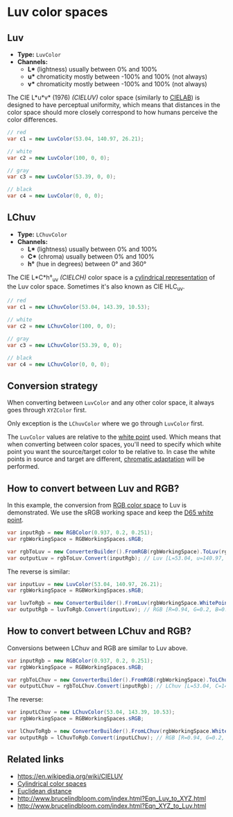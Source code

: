 # Luv color spaces

## Luv

- **Type:** `LuvColor`
- **Channels:**
  - **L<span>*</span>** (lightness) usually between 0% and 100%
  - **u<span>*</span>** chromaticity mostly between -100% and 100% (not always)
  - **v<span>*</span>** chromaticity mostly between -100% and 100% (not always)

The CIE L\*u\*v\* (1976) *(CIELUV)* color space (similarly to [CIELAB](spaces-lab.md)) is designed to have perceptual uniformity, which means that distances in the color space should more closely correspond to how humans perceive the color differences.

```csharp
// red
var c1 = new LuvColor(53.04, 140.97, 26.21);

// white
var c2 = new LuvColor(100, 0, 0);

// gray
var c3 = new LuvColor(53.39, 0, 0);

// black
var c4 = new LuvColor(0, 0, 0);
```


## LChuv

- **Type:** `LChuvColor`
- **Channels:**
  - **L<span>*</span>** (lightness) usually between 0% and 100%
  - **C<span>*</span>** (chroma) usually between 0% and 100%
  - **h<span>°</span>** (hue in degrees) between 0° and 360°

The CIE L\*C\*h°<sub>uv</sub> *(CIELCH)* color space is a [cylindrical representation](topic-cylindrical-spaces.md) of the Luv color space. Sometimes it's also known as CIE HLC<sub>uv</sub>.

```csharp
// red
var c1 = new LChuvColor(53.04, 143.39, 10.53);

// white
var c2 = new LChuvColor(100, 0, 0);

// gray
var c3 = new LChuvColor(53.39, 0, 0);

// black
var c4 = new LChuvColor(0, 0, 0);
```


## Conversion strategy

When converting between `LuvColor` and any other color space, it always goes through `XYZColor` first.

Only exception is the `LChuvColor` where we go through `LuvColor` first.

The `LuvColor` values are relative to the [white point](topic-illuminants.md) used. Which means that when converting between color spaces, you'll need to specify which white point you want the source/target color to be relative to. In case the white points in source and target are different, [chromatic adaptation](topic-conversion.md#chromatic-adaptation) will be performed.


## How to convert between Luv and RGB?

In this example, the conversion from [RGB color space](spaces-rgb.md) to Luv is demonstrated. We use the sRGB working space and keep the [D65 white point](topic-illuminants.md).

```csharp
var inputRgb = new RGBColor(0.937, 0.2, 0.251);
var rgbWorkingSpace = RGBWorkingSpaces.sRGB;

var rgbToLuv = new ConverterBuilder().FromRGB(rgbWorkingSpace).ToLuv(rgbWorkingSpace.WhitePoint).Build();
var outputLuv = rgbToLuv.Convert(inputRgb); // Luv [L=53.04, u=140.97, v=26.21]
```

The reverse is similar:

```csharp
var inputLuv = new LuvColor(53.04, 140.97, 26.21);
var rgbWorkingSpace = RGBWorkingSpaces.sRGB;

var luvToRgb = new ConverterBuilder().FromLuv(rgbWorkingSpace.WhitePoint).ToRGB(rgbWorkingSpace).Build();
var outputRgb = luvToRgb.Convert(inputLuv); // RGB [R=0.94, G=0.2, B=0.25]
```


## How to convert between LChuv and RGB?

Conversions between LChuv and RGB are similar to Luv above.

```csharp
var inputRgb = new RGBColor(0.937, 0.2, 0.251);
var rgbWorkingSpace = RGBWorkingSpaces.sRGB;

var rgbToLChuv = new ConverterBuilder().FromRGB(rgbWorkingSpace).ToLChuv(rgbWorkingSpace.WhitePoint).Build();
var outputLChuv = rgbToLChuv.Convert(inputRgb); // LChuv [L=53.04, C=143.39, h=10.53]
```

The reverse:

```csharp
var inputLChuv = new LChuvColor(53.04, 143.39, 10.53);
var rgbWorkingSpace = RGBWorkingSpaces.sRGB;

var lChuvToRgb = new ConverterBuilder().FromLChuv(rgbWorkingSpace.WhitePoint).ToRGB(rgbWorkingSpace).Build();
var outputRgb = lChuvToRgb.Convert(inputLChuv); // RGB [R=0.94, G=0.2, B=0.25]
```


## Related links

- https://en.wikipedia.org/wiki/CIELUV
- [Cylindrical color spaces](topic-cylindrical-spaces.md)
- [Euclidean distance](topic-color-difference.md#euclidean-distance)
- http://www.brucelindbloom.com/index.html?Eqn_Luv_to_XYZ.html
- http://www.brucelindbloom.com/index.html?Eqn_XYZ_to_Luv.html
